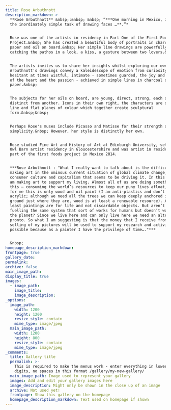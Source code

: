 ```yaml
---
title: Rose Arbuthnott
description_markdown: >-
  **Rose Arbuthnott** &nbsp;:&nbsp; &nbsp; ”***One morning in Mexico, I began
  the inordinately simple task of drawing faces …**.”*


  Rose was one of the artists in residency in Part One of the First Foods
  Project.&nbsp; She has created a beautiful body of portraits in charcoal on
  paper and oil on board.&nbsp; Her simple line drawings are powerfully emotive
  catching the pathos in a look, a kiss, a gesture between two lovers.&nbsp;


  The artists invites us to share her insights whilst exploring our own.&nbsp;
  Arbuthnott's drawings convey a kaleidescope of emotion from curiosity -
  hesitant at times wistful, intimate - sometimes guarded, the joy and the angst
  of the heart and the passion - achieved in simple lines in charcoal on
  paper.&nbsp;


  The subjects for her oils on board, are young, direct, strong, each one
  distinct from another. Icons in their own right, the characters are defined by
  line and flat planes of colour which together create sculptural
  form.&nbsp;&nbsp;


  Perhaps Rose's muses include Picasso and Matisse for their strength and
  simplicity.&nbsp; However, her style is distinctly her own.


  Rose studied Fine Art and History of Art at Edinburgh University, set up the
  Owl Barn artist residency in Gloucestershire and was artist in residence as
  part of the first foods project in Mexico 2014.


  ***Rose Arbuthnott : "What I really want to talk about is the difficulty of
  making art in the ominous current situation of global climate change, and the
  consumer culture and capitalism that seems to be driving it. In this context I
  am making art to support my living. Almost all of us are doing something like
  this – consuming the world’s resources to keep our puny lives afloat, even if
  for me this is only wood and oil paint (I am anti-plastics and don’t use
  acrylic; although we need all the trees we can keep deeply anchored in the
  ground just where they are, wood is at least a renewable resource). And at
  least paintings are for life and not discardable objects. But aren’t I just
  fuelling the same system that sort of works for humans but doesn’t work for
  the planet? Since we live here and can only live here we need an alternative
  pronto. So what I am suggesting is that the money that I receive from the
  selling of my pictures will be used to support my research and activism,
  possible because as a painter I have the privilege of time…."***


  &nbsp;
homepage_description_markdown:
frontpage: true
gallery_date:
permalink:
archive: false
main_image_path:
display_title: true
images:
  - image_path:
    image_title:
    image_description:
_options:
  image_path:
    width: 1200
    height: 1200
    resize_style: contain
    mime_type: image/jpeg
  main_image_path:
    width: 1200
    height: 800
    resize_style: contain
    mime_type: image/jpeg
_comments:
  title: Gallery title
  permalink: >-
    This is required to make the menus work - enter everything in lower case, no
    digits, no spaces in this format /gallery/my-new-gallery/
  main_image_path: Image used to represent your gallery
  images: Add and edit your gallery images here
  image_description: Might only be shown in the close up of an image
  archive: Not used yet!
  frontpage: Show this gallery on the homepage
  homepage_description_markdown: Text used on homepage if shown
---
```

